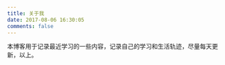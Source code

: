 ```yaml
---
title: 关于我
date: 2017-08-06 16:30:05
comments: false
---
```

本博客用于记录最近学习的一些内容，记录自己的学习和生活轨迹，尽量每天更新，以上。
